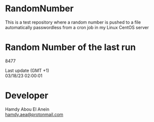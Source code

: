 # RandomNumber    
This is a test repository where a random number is pushed to a file automatically passwordless from a cron job in my Linux CentOS server    
# Random Number of the last run   
8477
      
Last update (GMT +1)    
03/18/23 02:00:01
# Developer    
Hamdy Abou El Anein   
hamdy.aea@protonmail.com

